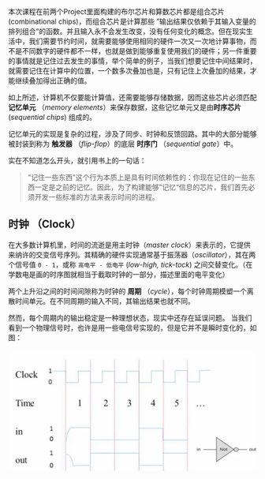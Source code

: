 
本次课程在前两个Project里面构建的布尔芯片和算数芯片都是组合芯片(combinational chips)，而组合芯片是计算那些 ”输出结果仅依赖于其输入变量的排列组合“的函数。并且输入永不会发生改变，没有任何变化的概念。但在现实生活中，我们需要节约时间，就需要能够使用相同的硬件一次又一次地计算事物，而不是不同数字的硬件都不一样，也就是做到能够重复使用我们的硬件；另一件重要的事情就是记住过去发生的事情，举个简单的例子，当我们想要记住中间结果时，就需要记住在计算中的位置，一个数多次叠加也是，只有记住上次叠加的结果，才能继续叠加得出正确的值。

如上所述，计算机不仅要能计算值，还需要能够存储数据，因而这些芯片必须匹配 **记忆单元** （*memory elements*）来保存数据，这些记忆单元又是由**时序芯片** (*sequential chips*) 组成的。

记忆单元的实现是复杂的过程，涉及了同步、时钟和反馈回路。其中的大部分能够被封装到称为 **触发器** （*flip-flop*）的底层 **时序门** （*sequential gate*）中。

实在不知道怎么开头，就引用书上的一句话：

> "记住一些东西"这个行为本质上是具有时间依赖性的：你现在记住的一些东西一定是之前的记忆。因此，为了构建能够”记忆“信息的芯片，我们首先必须开发一些标准的方法来表示时间的进程。

## 时钟 （Clock）

在大多数计算机里，时间的流逝是用主时钟（*master clock*）来表示的，它提供来纳许的交变信号序列。其精确的硬件实现通常基于振荡器（*oscillator*），其在两个信号值 `0 - 1`，或称 `高电平 - 低电平` (*low-high, tick-tock*) 之间交替变化。（在学数电是画的时序图就相当于截取时钟的一部分，描述里面的电平变化）

两个上升沿之间的时间间隙称为时钟的 **周期** （*cycle*），每个时钟周期模塑一个离散时间单元。在不同周期的输入不同，其输出结果也就不同。

然而，每个周期内的输出稳定是一种理想状态，现实中还存在延误问题。
当我们看到一个物理信号时，也许是用一些电信号实现的，但是它并不是瞬时变化的，如图：

![](../../../img/Pasted%20image%2020250302203547.png)

